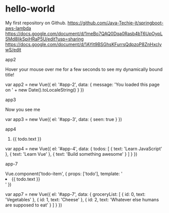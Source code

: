 # hello-world
My first repository on Github.
https://github.com/Java-Techie-jt/springboot-aws-lambda
https://docs.google.com/document/d/1meBo7QAQ0Dqa0Rasb4bT6UpOypLSMd8IikSpiHRaP5U/edit?usp=sharing
https://docs.google.com/document/d/1AYit9BSGhsKFurrsQdpzoP8ZnHxcIywS/edit

app2

<div id="app-2">
  <span v-bind:title="message">
    Hover your mouse over me for a few seconds
    to see my dynamically bound title!
  </span>
</div>

var app2 = new Vue({
  el: '#app-2',
  data: {
    message: 'You loaded this page on ' + new Date().toLocaleString()
  }
})

app3

<div id="app-3">
  <span v-if="seen">Now you see me</span>
</div>


var app3 = new Vue({
  el: '#app-3',
  data: {
    seen: true
  }
})

app4

<div id="app-4">
  <ol>
    <li v-for="todo in todos">
      {{ todo.text }}
    </li>
  </ol>
</div>
var app4 = new Vue({
  el: '#app-4',
  data: {
    todos: [
      { text: 'Learn JavaScript' },
      { text: 'Learn Vue' },
      { text: 'Build something awesome' }
    ]
  }
})

app-7

<div id="app-7">
  <ol>
    <!--
      Now we provide each todo-item with the todo object
      it's representing, so that its content can be dynamic.
      We also need to provide each component with a "key",
      which will be explained later.
    -->
    <todo-item
      v-for="item in groceryList"
      v-bind:todo="item"
      v-bind:key="item.id"
    ></todo-item>
  </ol>
</div>
Vue.component('todo-item', {
  props: ['todo'],
  template: '<li>{{ todo.text }}</li>'
})

var app7 = new Vue({
  el: '#app-7',
  data: {
    groceryList: [
      { id: 0, text: 'Vegetables' },
      { id: 1, text: 'Cheese' },
      { id: 2, text: 'Whatever else humans are supposed to eat' }
    ]
  }
})
